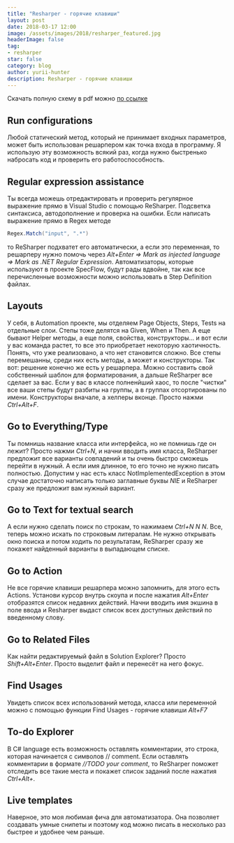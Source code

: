 ```yaml
---
title: "Resharper - горячие клавиши"
layout: post
date: 2018-03-17 12:00
image: /assets/images/2018/resharper_featured.jpg
headerImage: false
tag:
- resharper
star: false
category: blog
author: yurii-hunter
description: Resharper - горячие клавиши
---
```

Скачать полную схему в pdf можно <a href="/assets/files/resharper-keymap.pdf" target="_blank">по ссылке</a>
## Run configurations
Любой статический метод, который не принимает входных параметров, может быть использован решарпером как точка входа в программу. Я использую эту возможность всякий раз, когда нужно быстренько набросать код и проверить его работоспособность.

## Regular expression assistance
Ты всегда можешь отредактировать и проверить регулярное выражение прямо в Visual Studio с помощью ReSharper. Подсветка синтаксиса, автодополнение и проверка на ошибки. Если написать выражение прямо в Regex методе

```csharp
Regex.Match("input", ".*")
```

то ReSharper подхватет его автоматически, а если это переменная, то решарперу нужно помочь через _Alt+Enter => Mark as injected language => Mark as .NET Regular Expression_. Автоматизаторы, которые используют в проекте SpecFlow, будут рады вдвойне, так как все перечисленные возможности можно использовать в Step Definition файлах.

## Layouts
У себя, в Automation проекте, мы отделяем Page Objects, Steps, Tests на отдельные слои. Степы тоже делятся на Given, When и Then. А еще бывают Helper методы, а еще поля, свойства, конструкторы... и вот если у вас команда растет, то все это приобретает некоторую хаотичность. Понять, что уже реализовано, а что нет становится сложно. Все степы перемешанны, среди них есть методы, а может и конструкторы. Так вот: решение конечно же есть у решарпера. Можно составить свой собственный шаблон для форматирования, а дальше ReSharper все сделает за вас. Если у вас в классе полненйший хаос, то после "чистки" все ваши степы будут разбиты на группы, а в группах отсортированы по имени. Конструкторы вначале, а хелперы вконце. Просто нажми _Ctrl+Alt+F_.

## Go to Everything/Type
Ты помнишь название класса или интерфейса, но не помнишь где он лежит? Просто нажми _Ctrl+N_, и начни вводить имя класса, ReSharper предложит все варианты совпадений и ты очень быстро сможешь перейти в нужный. А если имя длинное, то его точно не нужно писать полностью. Допустим у нас есть класс NotImplementedException в этом случае достаточно написать только заглавные буквы _NIE_ и ReSharper сразу же предложит вам нужный вариант.

## Go to Text for textual search
А если нужно сделать поиск по строкам, то нажимаем _Ctrl+N N N_. Все, теперь можно искать по строковым литералам. Не нужно открывать окно поиска и потом ходить по результатам, ReSharper сразу же покажет найденный варианты в выпадающем списке.

## Go to Action
Не все горячие клавиши решарпера можно запомнить, для этого есть Actions. Установи курсор внутрь скоупа и после нажатия _Alt+Enter_ отобразятся список недавних действий. Начни вводить имя экшина в поле ввода и Resharper выдаст список всех доступных действий по введенному слову.

## Go to Related Files
Как найти редактируемый файл в Solution Explorer? Просто _Shift+Alt+Enter_. Просто выделит файл и перенесёт на него фокус.

## Find Usages
Увидеть список всех использований метода, класса или переменной можно с помощью функции Find Usages - горячие клавиши _Alt+F7_

## To-do Explorer
В C# language есть возможность оставлять комментарии, это строка, которая начинается с символов // comment. Если оставлять комментарии в формате _//TODO your comment_, то ReSharper поможет отследить все такие места и покажет список заданий после нажатия _Ctrl+Alt+_.

## Live templates
Наверное, это моя любимая фича для автоматизатора. Она позволяет создавать умные снипеты и поэтому код можно писать в несколько раз быстрее и удобнее чем раньше.
